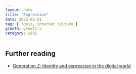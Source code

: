 ```yaml
---
layout: note
title: "Expression"
date: 2022-02-21
tag: [ topic, internet culture ]
growth: growth-x
category: wiki
---
```


## Further reading 

- [Generation Z: Identity and expression in the digital world](https://medium.com/@bvatere/generation-z-identity-and-expression-in-the-digital-world-50d2b28df829)